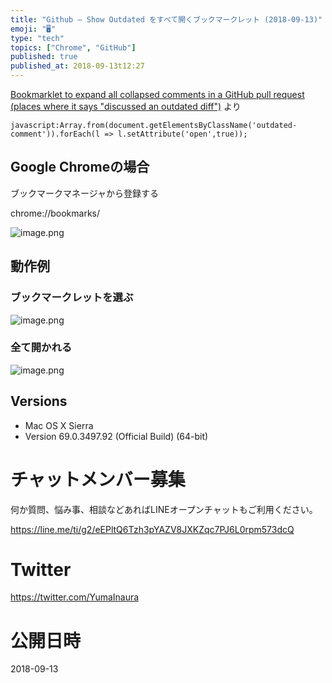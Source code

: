 ```yaml
---
title: "Github — Show Outdated をすべて開くブックマークレット (2018-09-13)"
emoji: "🖥"
type: "tech"
topics: ["Chrome", "GitHub"]
published: true
published_at: 2018-09-13t12:27
---
```


[Bookmarklet to expand all collapsed comments in a GitHub pull request (places where it says "discussed an outdated diff")](https://gist.github.com/peterflynn/5980273#gistcomment-2666382) より

```
javascript:Array.from(document.getElementsByClassName('outdated-comment')).forEach(l => l.setAttribute('open',true));
```

## Google Chromeの場合

ブックマークマネージャから登録する

chrome://bookmarks/

![image.png](https://qiita-image-store.s3.amazonaws.com/0/89618/fb851797-2e89-edf5-f023-17559e14a065.png)

## 動作例

### ブックマークレットを選ぶ

![image.png](https://qiita-image-store.s3.amazonaws.com/0/89618/9b6a14c7-ad17-33a7-374a-7b2ddeca6889.png)

### 全て開かれる

![image.png](https://qiita-image-store.s3.amazonaws.com/0/89618/7f7c528d-7ffb-d261-9044-04f083939eec.png)


## Versions

- Mac OS X Sierra
- Version 69.0.3497.92 (Official Build) (64-bit)








<!-- Update From Qiita API -->

# チャットメンバー募集


何か質問、悩み事、相談などあればLINEオープンチャットもご利用ください。

https://line.me/ti/g2/eEPltQ6Tzh3pYAZV8JXKZqc7PJ6L0rpm573dcQ





# Twitter


https://twitter.com/YumaInaura


<!-- Update From Qiita API -->



# 公開日時

2018-09-13
